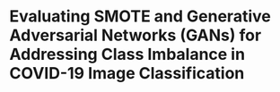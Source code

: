 # Evaluating SMOTE and Generative Adversarial Networks (GANs) for Addressing Class Imbalance in COVID-19 Image Classification
